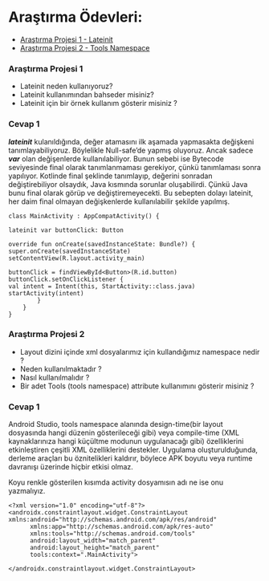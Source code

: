 # Araştırma Ödevleri:

- [Araştırma Projesi 1 - Lateinit](https://github.com/ozlembasabakar/UpSchoolAndroidDevelopmentBootcamp/blob/main/Ara%C5%9Ft%C4%B1rma%20%C3%96devleri/lateinit.docx)
- [Araştırma Projesi 2 - Tools Namespace](https://github.com/ozlembasabakar/UpSchoolAndroidDevelopmentBootcamp/blob/main/Ara%C5%9Ft%C4%B1rma%20%C3%96devleri/tools%20namespaces.docx)

### <a name="1"></a> Araştırma Projesi 1

- Lateinit neden kullanıyoruz?
- Lateinit kullanımından bahseder misiniz?
- Lateinit için bir örnek kullanım gösterir misiniz ?

### <a name="1"></a> Cevap 1


***lateinit*** kulanıldığında, değer atamasını ilk aşamada yapmasakta değişkeni tanımlayabiliyoruz. Böylelikle Null-safe’de yapmış oluyoruz. Ancak sadece ***var*** olan değişenlerde kullanılabiliyor. Bunun sebebi ise Bytecode seviyesinde final olarak tanımlanmaması gerekiyor, çünkü tanımlaması sonra yapılıyor. Kotlinde final şeklinde tanımlayıp, değerini sonradan değiştirebiliyor olsaydık, Java kısmında sorunlar oluşabilirdi. Çünkü Java bunu final olarak görüp ve değiştiremeyecekti. Bu sebepten dolayı lateinit, her daim final olmayan değişkenlerde kullanılabilir şekilde yapılmış.


```
class MainActivity : AppCompatActivity() {

lateinit var buttonClick: Button

override fun onCreate(savedInstanceState: Bundle?) {
super.onCreate(savedInstanceState)
setContentView(R.layout.activity_main)

buttonClick = findViewById<Button>(R.id.button)
buttonClick.setOnClickListener {
val intent = Intent(this, StartActivity::class.java)
startActivity(intent)
        }
    }
}
```


### <a name="2"></a> Araştırma Projesi 2


- Layout dizini içinde xml dosyalarımız için kullandığımız namespace nedir ?
- Neden kullanılmaktadır ?
- Nasıl kullanılmalıdır ?
- Bir adet Tools (tools namespace) attribute kullanımını gösterir misiniz ? 

### <a name="1"></a> Cevap 1

Android Studio, tools namespace alanında design-time(bir layout dosyasında hangi düzenin gösterileceği gibi) veya compile-time (XML kaynaklarınıza hangi küçültme modunun uygulanacağı gibi) özelliklerini etkinleştiren çeşitli XML özelliklerini destekler. Uygulama oluşturulduğunda, derleme araçları bu öznitelikleri kaldırır, böylece APK boyutu veya runtime davranışı üzerinde hiçbir etkisi olmaz.

Koyu renkle gösterilen kısımda activity dosyamısın adı ne ise onu yazmalıyız. 
```
<?xml version="1.0" encoding="utf-8"?>
<androidx.constraintlayout.widget.ConstraintLayout xmlns:android="http://schemas.android.com/apk/res/android"
      xmlns:app="http://schemas.android.com/apk/res-auto"
      xmlns:tools="http://schemas.android.com/tools"
      android:layout_width="match_parent"
      android:layout_height="match_parent"
      tools:context=".MainActivity">

</androidx.constraintlayout.widget.ConstraintLayout>
```
